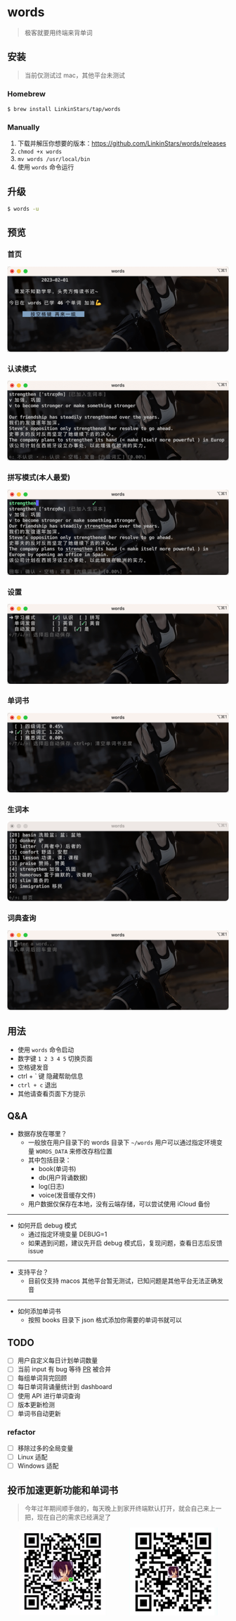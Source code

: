 # words
> 极客就要用终端来背单词

## 安装
> 当前仅测试过 mac，其他平台未测试

### Homebrew
```bash
$ brew install LinkinStars/tap/words
```

### Manually
1. 下载并解压你想要的版本：https://github.com/LinkinStars/words/releases
2. `chmod +x words`
3. `mv words /usr/local/bin`
4. 使用 `words` 命令运行 

## 升级
```bash
$ words -u
```

## 预览
### 首页
![dashboard.png](docs/img/dashboard.png)

### 认读模式
![reading.png](docs/img/reading.png)

### 拼写模式(本人最爱)
![writing.png](docs/img/writing.png)

### 设置
![setting.png](docs/img/setting.png)

### 单词书
![books.png](docs/img/books.png)

### 生词本
![notebook.png](docs/img/notebook.png)

### 词典查询
![query.png](docs/img/query.png)

## 用法
- 使用 `words` 命令启动
- 数字键 `1 2 3 4 5` 切换页面
- 空格键发音
- ctrl + ` 键 隐藏帮助信息
- `ctrl + c` 退出
- 其他请查看页面下方提示

## Q&A
- 数据存放在哪里？
  - 一般放在用户目录下的 words 目录下 `~/words` 用户可以通过指定环境变量 `WORDS_DATA` 来修改存档位置
  - 其中包括目录：
    - book(单词书) 
    - db(用户背诵数据) 
    - log(日志) 
    - voice(发音缓存文件)
  - 用户数据仅保存在本地，没有云端存储，可以尝试使用 iCloud 备份

---

- 如何开启 debug 模式
  - 通过指定环境变量 DEBUG=1
  - 如果遇到问题，建议先开启 debug 模式后，复现问题，查看日志后反馈 issue

---

- 支持平台？
  - 目前仅支持 macos 其他平台暂无测试，已知问题是其他平台无法正确发音

---

- 如何添加单词书
  - 按照 books 目录下 json 格式添加你需要的单词书就可以

## TODO
- [ ] 用户自定义每日计划单词数量
- [ ] 当前 input 有 bug 等待 [PR](https://github.com/charmbracelet/bubbles/pull/308) 被合并
- [ ] 每组单词背完回顾
- [ ] 每日单词背诵量统计到 dashboard
- [ ] 使用 API 进行单词查询
- [ ] 版本更新检测
- [ ] 单词书自动更新

### refactor
- [ ] 移除过多的全局变量
- [ ] Linux 适配
- [ ] Windows 适配

## 投币加速更新功能和单词书
> 今年过年期间顺手做的，每天晚上到家开终端默认打开，就会自己来上一把，现在自己的需求已经满足了

<div style="display: flex; justify-content: space-around;">
<img src="docs/img/wechatpay.png" width = "200" height = "200"/>
<img src="docs/img/alipay.png" width = "200" height = "200"/>
</div>
